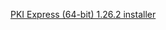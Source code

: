 ﻿[PKI Express (64-bit) 1.26.2 installer](https://cdn.lacunasoftware.com/pki-express/windows/pkie-1.26.2-x64.msi)
